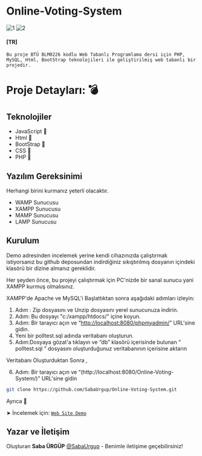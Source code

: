 # Online-Voting-System

![1](https://user-images.githubusercontent.com/76062971/175144981-d4f8d5ad-5e46-4726-8b83-3c83618cd2b5.PNG)
![2](https://user-images.githubusercontent.com/76062971/175144985-f98df63e-dbe8-442b-aec6-64f6abc41429.PNG)


 #### [TR]

`Bu proje BTÜ BLM0226 kodlu Web Tabanlı Programlama dersi için PHP, MySQL, Html, BootStrap teknolojileri ile geliştirilmiş web tabanlı bir projedir.`

# Proje Detayları: :bomb: 

## Teknolojiler

- JavaScript 🧩 
- Html 🧩 
- BootStrap 🧩 
- CSS 🧩 
- PHP 🧩 

## Yazılım Gereksinimi

 Herhangi birini kurmanız yeterli olacaktır.
- WAMP Sunucusu
- XAMPP Sunucusu
- MAMP Sunucusu
- LAMP Sunucusu

## Kurulum 

Demo adresinden incelemek yerine kendi cihazınızda çalıştırmak istiyorsanız bu github deposundan indirdiğiniz sıkıştırılmış dosyanın içindeki klasörü bir dizine almanız gereklidir.

Her şeyden önce, bu projeyi çalıştırmak için PC'nizde bir sanal sunucu yani XAMPP kurmuş olmalısınız.

XAMPP'de Apache ve MySQL'i Başlattıktan sonra aşağıdaki adımları izleyin:

1. Adım :  Zip dosyasını ve Unzip dosyasını yerel sunucunuza indirin.
2. Adım: Bu dosyayı "c:/xampp/htdocs/" içine koyun.
3. Adım: Bir tarayıcı açın ve “[http://localhost:8080/phpmyadmin/](http://localhost:8080/phpmyadmin/)” URL'sine gidin.
4. Yeni bir polltest.sql adında veritabanı oluşturun.
5. Adım:Dosyaya gözat'a tıklayın ve “db” klasörü içerisinde bulunan “ polltest.sql ” dosyasını oluşturduğunuz veritabanının içerisine aktarın 

Veritabanı Oluşturduktan Sonra ,

6. Adım: Bir tarayıcı açın ve “(http://localhost:8080/Online-Voting-System/)” URL'sine gidin



```sh
git clone https://github.com/SabaUrgup/Online-Voting-System.git 
```

Ayrıca  🚨 

➤ İncelemek için: [`Web Site Demo`]([https://sabaurgup.github.io/QuizApp/](https://sabaurgup.000webhostapp.com/))

## Yazar ve İletişim

Oluşturan **Saba ÜRGÜP** [@SabaUrgup](https://github.com/SabaUrgup) - Benimle iletişime geçebilirsiniz!

